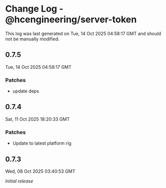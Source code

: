 # Change Log - @hcengineering/server-token

This log was last generated on Tue, 14 Oct 2025 04:58:17 GMT and should not be manually modified.

## 0.7.5
Tue, 14 Oct 2025 04:58:17 GMT

### Patches

- update deps

## 0.7.4
Sat, 11 Oct 2025 18:20:33 GMT

### Patches

- Update to latest platform rig

## 0.7.3
Wed, 08 Oct 2025 03:40:53 GMT

_Initial release_

